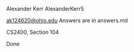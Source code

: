 ﻿Alexander Kerr
AlexanderKerr5

ak124620@ohio.edu
Answers are in answers.md

CS2400, Section 104

Done